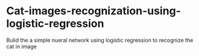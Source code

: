 # Cat-images-recognization-using-logistic-regression
Bulid the a simple nueral network using logistic regression to recognize the cat in image
